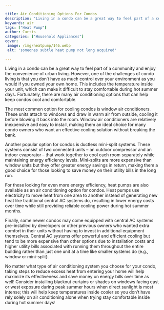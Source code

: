 ```yaml
---

title: Air Conditioning Options For Condos
description: "Living in a condo can be a great way to feel part of a community and enjoy the convenience of urban living. However, one of the ch...find out now"
keywords: air
tags: ["Heat Pump"]
author: Curtis
categories: ["Household Appliances"]
cover: 
 image: /img/heatpump/146.webp
 alt: 'someones subtle heat pump not long acquired'

---
```


Living in a condo can be a great way to feel part of a community and enjoy the convenience of urban living. However, one of the challenges of condo living is that you don’t have as much control over your environment as you would if you owned your own home. This includes the temperature inside your unit, which can make it difficult to stay comfortable during hot summer days. Fortunately, there are many air conditioning options that can help keep condos cool and comfortable. 

The most common option for cooling condos is window air conditioners. These units attach to windows and draw in warm air from outside, cooling it before blowing it back into the room. Window air conditioners are relatively inexpensive and easy to install, making them an ideal choice for many condo owners who want an effective cooling solution without breaking the bank. 

Another popular option for condos is ductless mini-split systems. These systems consist of two connected units – an outdoor compressor and an indoor evaporator – that work together to cool each room separately while maintaining energy efficiency levels. Mini-splits are more expensive than window units but they offer greater energy savings in return, making them a good choice for those looking to save money on their utility bills in the long run. 

For those looking for even more energy efficiency, heat pumps are also available as an air conditioning option for condos. Heat pumps use electricity to move heat from one area to another instead of generating new heat like traditional central AC systems do, resulting in lower energy costs over time while still providing reliable cooling power during hot summer months. 

Finally, some newer condos may come equipped with central AC systems pre-installed by developers or other previous owners who wanted extra comfort in their units without having to invest in additional equipment themselves. Central AC systems offer powerful and efficient cooling but tend to be more expensive than other options due to installation costs and higher utility bills associated with running them throughout the entire building rather than just one unit at a time like smaller systems do (e.g., window or mini-split). 

No matter what type of air conditioning system you choose for your condo, taking steps to reduce excess heat from entering your home will help maximize its effectiveness and save money on energy bills over time as well! Consider installing blackout curtains or shades on windows facing east or west exposure during peak summer hours when direct sunlight is most intense; this will help keep temperatures inside cooler so you don’t have rely solely on air conditioning alone when trying stay comfortable inside during hot summer days!
